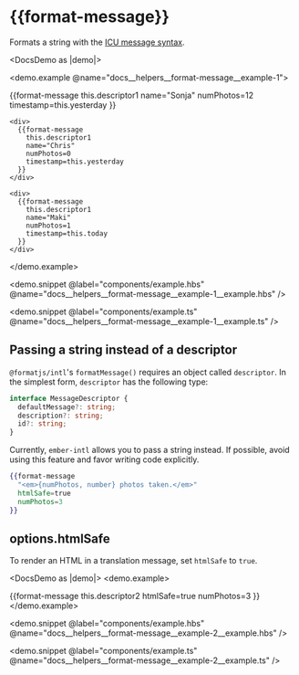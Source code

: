 # &#123;&#123;format-message&#125;&#125;

Formats a string with the [ICU message syntax](https://formatjs.github.io/docs/core-concepts/icu-syntax/).

<DocsDemo as |demo|>
  <LocaleSwitcher />

  <demo.example @name="docs__helpers__format-message__example-1">
    <div>
      {{format-message
        this.descriptor1
        name="Sonja"
        numPhotos=12
        timestamp=this.yesterday
      }}
    </div>

    <div>
      {{format-message
        this.descriptor1
        name="Chris"
        numPhotos=0
        timestamp=this.yesterday
      }}
    </div>

    <div>
      {{format-message
        this.descriptor1
        name="Maki"
        numPhotos=1
        timestamp=this.today
      }}
    </div>
  </demo.example>

  <demo.snippet
    @label="components/example.hbs"
    @name="docs__helpers__format-message__example-1__example.hbs"
  />

  <demo.snippet
    @label="components/example.ts"
    @name="docs__helpers__format-message__example-1__example.ts"
  />
</DocsDemo>


## Passing a string instead of a descriptor

`@formatjs/intl`'s `formatMessage()` requires an object called `descriptor`. In the simplest form, `descriptor` has the following type:

```ts
interface MessageDescriptor {
  defaultMessage?: string;
  description?: string;
  id?: string;
}
```

Currently, `ember-intl` allows you to pass a string instead. If possible, avoid using this feature and favor writing code explicitly.

```hbs
{{format-message
  "<em>{numPhotos, number} photos taken.</em>"
  htmlSafe=true
  numPhotos=3
}}
```


## options.htmlSafe

To render an HTML in a translation message, set `htmlSafe` to `true`.

<DocsDemo as |demo|>
  <demo.example>
    <div>
      {{format-message
        this.descriptor2
        htmlSafe=true
        numPhotos=3
      }}
    </div>
  </demo.example>

  <demo.snippet
    @label="components/example.hbs"
    @name="docs__helpers__format-message__example-2__example.hbs"
  />

  <demo.snippet
    @label="components/example.ts"
    @name="docs__helpers__format-message__example-2__example.ts"
  />
</DocsDemo>
